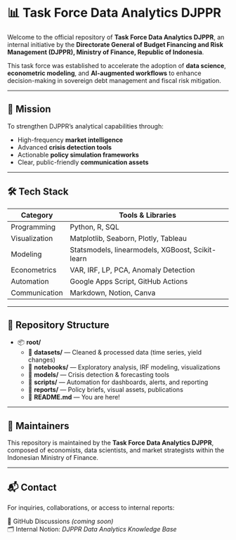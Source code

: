 # 📊 Task Force Data Analytics DJPPR

Welcome to the official repository of **Task Force Data Analytics DJPPR**, an internal initiative by the **Directorate General of Budget Financing and Risk Management (DJPPR), Ministry of Finance, Republic of Indonesia**.

This task force was established to accelerate the adoption of **data science**, **econometric modeling**, and **AI-augmented workflows** to enhance decision-making in sovereign debt management and fiscal risk mitigation.

---

## 🎯 Mission

To strengthen DJPPR’s analytical capabilities through:

- High-frequency **market intelligence**
- Advanced **crisis detection tools**
- Actionable **policy simulation frameworks**
- Clear, public-friendly **communication assets**

---

## 🛠️ Tech Stack

| Category         | Tools & Libraries                               |
|------------------|--------------------------------------------------|
| Programming      | Python, R, SQL                                   |
| Visualization    | Matplotlib, Seaborn, Plotly, Tableau             |
| Modeling         | Statsmodels, linearmodels, XGBoost, Scikit-learn |
| Econometrics     | VAR, IRF, LP, PCA, Anomaly Detection             |
| Automation       | Google Apps Script, GitHub Actions               |
| Communication    | Markdown, Notion, Canva                          |

---

## 📁 Repository Structure

<ul>
  <li>📦 <strong>root/</strong>
    <ul>
      <li>📁 <strong>datasets/</strong> — Cleaned & processed data (time series, yield changes)</li>
      <li>📁 <strong>notebooks/</strong> — Exploratory analysis, IRF modeling, visualizations</li>
      <li>📁 <strong>models/</strong> — Crisis detection & forecasting tools</li>
      <li>📁 <strong>scripts/</strong> — Automation for dashboards, alerts, and reporting</li>
      <li>📁 <strong>reports/</strong> — Policy briefs, visual assets, publications</li>
      <li>📄 <strong>README.md</strong> — You are here!</li>
    </ul>
  </li>
</ul>


---

## 👥 Maintainers

This repository is maintained by the **Task Force Data Analytics DJPPR**, composed of economists, data scientists, and market strategists within the Indonesian Ministry of Finance.

---

## 📬 Contact

For inquiries, collaborations, or access to internal reports:

🔗 GitHub Discussions *(coming soon)*  
🗂️ Internal Notion: *DJPPR Data Analytics Knowledge Base*

